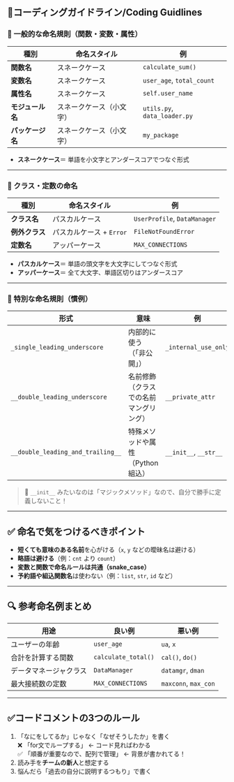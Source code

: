 ## 🧠コーディングガイドライン/Coding Guidlines

### 🔧 一般的な命名規則（関数・変数・属性）

| 種別             | 命名スタイル             | 例                           |
| ---------------- | ------------------------ | ---------------------------- |
| **関数名**       | スネークケース           | `calculate_sum()`            |
| **変数名**       | スネークケース           | `user_age`, `total_count`    |
| **属性名**       | スネークケース           | `self.user_name`             |
| **モジュール名** | スネークケース（小文字） | `utils.py`, `data_loader.py` |
| **パッケージ名** | スネークケース（小文字） | `my_package`                 |

* **スネークケース**＝ 単語を小文字とアンダースコアでつなぐ形式

---

### 🧱 クラス・定数の命名

| 種別           | 命名スタイル             | 例                           |
| -------------- | ------------------------ | ---------------------------- |
| **クラス名**   | パスカルケース           | `UserProfile`, `DataManager` |
| **例外クラス** | パスカルケース + `Error` | `FileNotFoundError`          |
| **定数名**     | アッパーケース           | `MAX_CONNECTIONS`            |

* **パスカルケース**＝ 単語の頭文字を大文字にしてつなぐ形式
* **アッパーケース**＝ 全て大文字、単語区切りはアンダースコア

---

### 👻 特別な命名規則（慣例）

| 形式                              | 意味                                   | 例                    |
| --------------------------------- | -------------------------------------- | --------------------- |
| `_single_leading_underscore`      | 内部的に使う（「非公開」）             | `_internal_use_only`  |
| `__double_leading_underscore`     | 名前修飾（クラスでの名前マングリング） | `__private_attr`      |
| `__double_leading_and_trailing__` | 特殊メソッドや属性（Python組込）       | `__init__`, `__str__` |

> 📝 `__init__` みたいなのは「マジックメソッド」なので、自分で勝手に定義しないこと！

---

## ✅ 命名で気をつけるべきポイント

* **短くても意味のある名前**を心がける（`x`, `y` などの曖昧名は避ける）
* **略語は避ける**（例：`cnt` より `count`）
* **変数と関数で命名ルールは共通（snake\_case）**
* **予約語や組込関数名**は使わない（例：`list`, `str`, `id` など）

---

## 🔍 参考命名例まとめ

| 用途                   | 良い例              | 悪い例               |
| ---------------------- | ------------------- | -------------------- |
| ユーザーの年齢         | `user_age`          | `ua`, `x`            |
| 合計を計算する関数     | `calculate_total()` | `cal()`, `do()`      |
| データマネージャクラス | `DataManager`       | `datamgr`, `dman`    |
| 最大接続数の定数       | `MAX_CONNECTIONS`   | `maxconn`, `max_con` |

---
## ✅コードコメントの3つのルール
1. 「なにをしてるか」じゃなく「なぜそうしたか」を書く
<br>❌ 「for文でループする」 ← コード見ればわかる
<br>✅ 「順番が重要なので、配列で管理」 ← 背景が書かれてる！
2. 読み手を**チームの新人**と想定する
3. 悩んだら「過去の自分に説明するつもり」で書く
